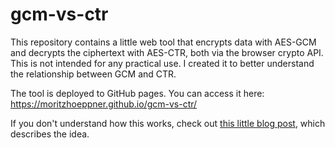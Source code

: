 # gcm-vs-ctr

This repository contains a little web tool that encrypts data with AES-GCM and decrypts the ciphertext with AES-CTR, both via the browser crypto API. This is not intended for any practical use. I created it to better understand the relationship between GCM and CTR.

The tool is deployed to GitHub pages. You can access it here: https://moritzhoeppner.github.io/gcm-vs-ctr/

If you don't understand how this works, check out [this little blog post](https://dev.to/moritzhoeppner/how-to-decrypt-broken-gcm-ciphertext-58a1), which describes the idea.
